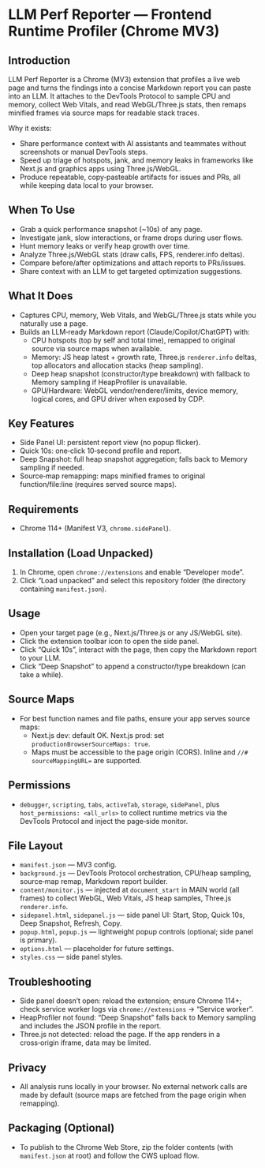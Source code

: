 # LLM Perf Reporter — Frontend Runtime Profiler (Chrome MV3)

## Introduction
LLM Perf Reporter is a Chrome (MV3) extension that profiles a live web page and turns the findings into a concise Markdown report you can paste into an LLM. It attaches to the DevTools Protocol to sample CPU and memory, collect Web Vitals, and read WebGL/Three.js stats, then remaps minified frames via source maps for readable stack traces.

Why it exists:
- Share performance context with AI assistants and teammates without screenshots or manual DevTools steps.
- Speed up triage of hotspots, jank, and memory leaks in frameworks like Next.js and graphics apps using Three.js/WebGL.
- Produce repeatable, copy‑pasteable artifacts for issues and PRs, all while keeping data local to your browser.

## When To Use
- Grab a quick performance snapshot (~10s) of any page.
- Investigate jank, slow interactions, or frame drops during user flows.
- Hunt memory leaks or verify heap growth over time.
- Analyze Three.js/WebGL stats (draw calls, FPS, renderer.info deltas).
- Compare before/after optimizations and attach reports to PRs/issues.
- Share context with an LLM to get targeted optimization suggestions.

## What It Does
- Captures CPU, memory, Web Vitals, and WebGL/Three.js stats while you naturally use a page.
- Builds an LLM‑ready Markdown report (Claude/Copilot/ChatGPT) with:
  - CPU hotspots (top by self and total time), remapped to original source via source maps when available.
  - Memory: JS heap latest + growth rate, Three.js `renderer.info` deltas, top allocators and allocation stacks (heap sampling).
  - Deep heap snapshot (constructor/type breakdown) with fallback to Memory sampling if HeapProfiler is unavailable.
  - GPU/Hardware: WebGL vendor/renderer/limits, device memory, logical cores, and GPU driver when exposed by CDP.

## Key Features
- Side Panel UI: persistent report view (no popup flicker).
- Quick 10s: one‑click 10‑second profile and report.
- Deep Snapshot: full heap snapshot aggregation; falls back to Memory sampling if needed.
- Source‑map remapping: maps minified frames to original function/file:line (requires served source maps).

## Requirements
- Chrome 114+ (Manifest V3, `chrome.sidePanel`).

## Installation (Load Unpacked)
1) In Chrome, open `chrome://extensions` and enable “Developer mode”.
2) Click “Load unpacked” and select this repository folder (the directory containing `manifest.json`).

## Usage
- Open your target page (e.g., Next.js/Three.js or any JS/WebGL site).
- Click the extension toolbar icon to open the side panel.
- Click “Quick 10s”, interact with the page, then copy the Markdown report to your LLM.
- Click “Deep Snapshot” to append a constructor/type breakdown (can take a while).

## Source Maps
- For best function names and file paths, ensure your app serves source maps:
  - Next.js dev: default OK. Next.js prod: set `productionBrowserSourceMaps: true`.
  - Maps must be accessible to the page origin (CORS). Inline and `//# sourceMappingURL=` are supported.

## Permissions
- `debugger`, `scripting`, `tabs`, `activeTab`, `storage`, `sidePanel`, plus `host_permissions: <all_urls>` to collect runtime metrics via the DevTools Protocol and inject the page‑side monitor.

## File Layout
- `manifest.json` — MV3 config.
- `background.js` — DevTools Protocol orchestration, CPU/heap sampling, source‑map remap, Markdown report builder.
- `content/monitor.js` — injected at `document_start` in MAIN world (all frames) to collect WebGL, Web Vitals, JS heap samples, Three.js `renderer.info`.
- `sidepanel.html`, `sidepanel.js` — side panel UI: Start, Stop, Quick 10s, Deep Snapshot, Refresh, Copy.
- `popup.html`, `popup.js` — lightweight popup controls (optional; side panel is primary).
- `options.html` — placeholder for future settings.
- `styles.css` — side panel styles.

## Troubleshooting
- Side panel doesn’t open: reload the extension; ensure Chrome 114+; check service worker logs via `chrome://extensions` → “Service worker”.
- HeapProfiler not found: “Deep Snapshot” falls back to Memory sampling and includes the JSON profile in the report.
- Three.js not detected: reload the page. If the app renders in a cross‑origin iframe, data may be limited.

## Privacy
- All analysis runs locally in your browser. No external network calls are made by default (source maps are fetched from the page origin when remapping).

## Packaging (Optional)
- To publish to the Chrome Web Store, zip the folder contents (with `manifest.json` at root) and follow the CWS upload flow.

